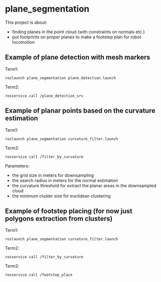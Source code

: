plane_segmentation
==================

This project is about:

- finding planes in the point cloud (with constraints on normals etc.)
- put footprints on proper planes to make a footstep plan for robot locomotion


Example of plane detection with mesh markers
--------------------------------------------

Term1:

`roslaunch plane_segmentation plane_detection.launch`

Term2:

`rosservice call /plane_detection_srv`


Example of planar points based on the curvature estimation
----------------------------------------------------------

Term1:

`roslaunch plane_segmentation curvature_filter.launch`

Term2:

`rosservice call /filter_by_curvature`

Parameters:

- the grid size in meters for downsampling
- the search radius in meters for the normal estimation
- the curvature threshold for extract the planar areas in the downsampled cloud
- the minimum cluster size for euclidean clustering

Example of footstep placing (for now just polygons extraction from clusters)
----------------------------------------------------------

Term1:

`roslaunch plane_segmentation curvature_filter.launch`

Term2:

`rosservice call /filter_by_curvature`

Term2:

`rosservice call /footstep_place`
